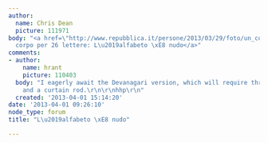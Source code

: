 ```yaml
---
author:
  name: Chris Dean
  picture: 111971
body: "<a href=\"http://www.repubblica.it/persone/2013/03/29/foto/un_corpo_per_26_lettere_l_alfabeto_nudo-55584140/1/?ref=fbpr#1\">Un
  corpo per 26 lettere: L\u2019alfabeto \xE8 nudo</a>"
comments:
- author:
    name: hrant
    picture: 110403
  body: "I eagerly await the Devanagari version, which will require three people,
    and a curtain rod.\r\n\r\nhhp\r\n"
  created: '2013-04-01 15:14:20'
date: '2013-04-01 09:26:10'
node_type: forum
title: "L\u2019alfabeto \xE8 nudo"

---
```

